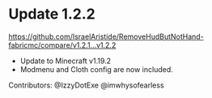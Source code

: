 # Update 1.2.2
https://github.com/IsraelAristide/RemoveHudButNotHand-fabricmc/compare/v1.2.1...v1.2.2

- Update to Minecraft v1.19.2
- Modmenu and Cloth config are now included.

Contributors:
@IzzyDotExe 
@imwhysofearless 
